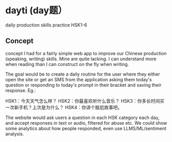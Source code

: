 # dayti (day题）
daily production skills practice HSK1-6

## Concept

concept I had for a fairly simple web app to improve our Chinese production (speaking, writing) skills. Mine are quite lacking. I can understand more when reading than I can construct on the fly when writing.

The goal would be to create a daily routine for the user where they either open the site or get an SMS from the application asking them today's question or responding to today's prompt in their bracket and saving their response. Eg.:

HSK1：今天天气怎么样？
HSK2：你最喜欢听什么音乐？
HSK3：你多长时间买一次新手机？上次是为什么？
HSK4：你讲个尴尬故事吧。

The website would ask users a question in each HSK category each day, and accept responses in text or audio, filtered for abuse etc. We could show some analytics about how people responded, even use LLMS/ML/sentiment analysis.
